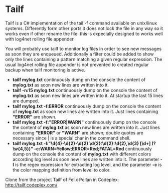 # Tailf

Tailf is a C# implementation of the tail -f command available on unix/linux systems. Differently form other ports it does not lock the file in any way so it works even if other rename the file: this is expecially designed to works well with log4net rolling file appender.

You will probably use tailf to monitor log files in order to see new messages as soon they are enqueued. Additionally a filter could be added to show only the lines containing a pattern matching a given regular expression. The usual log4net rolling file appender is not prevented to created regular backup when tailf monitoring is active.


* **tailf mylog.txt** continuously dump on the console the content of **mylog.txt** as soon new lines are written into it. 
* **tailf -n:15 mylog.txt** continuously dump on the console the content of  **mylog.txt** as soon new lines are written into it. At startup the last 15 lines are dumped. 
* **tailf mylog.txt -f:ERROR** continuously dump on the console the content of **mylog.txt** as soon new lines are written into it. Just lines containing  **"ERROR"** are shown. 
* **tailf mylog.txt -f:"ERROR|WARN"** continuously dump on the console the content of **mylog.txt** as soon new lines are written into it. Just lines containing  **"ERROR"** or **"WARN"** are shown; double quotes are necessary since | is a special char in the command shell.
* **tailf mylog.txt  -l:"\d{4}-\d{2}-\d{2} \d{2}:\d{2}:\d{2},\d{3} \[\d+\] (?<level>\w{4,5})" -c:WARN=Yellow;ERROR=Red;FATAL=Red** continuously dump on the console the content of **mylog.txt** with different colors according log level as soon new lines are written into it. The parameter **-l** is the regex expression for extracting log level, and the parameter **-c** is the color mapping definition from level to color.


Clone from the project Tailf of Felix Pollan in Codeplex:
http://tailf.codeplex.com/
